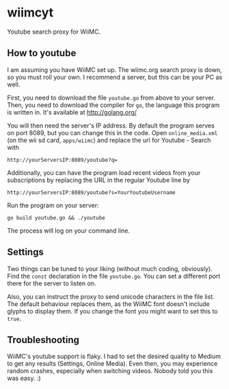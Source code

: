 wiimcyt
=======

Youtube search proxy for WiiMC.

How to youtube
--------------

I am assuming you have WiiMC set up. The wiimc.org search proxy is down, 
so you must roll your own. I recommend a server, but this can be your PC as well.

First, you need to download the file `youtube.go` from above to your server.
Then, you need to download the compiler for `go`, the language this program is
written in. It's available at http://golang.org/

You will then need the server's IP address.
By default the program serves on port 8089, but you can change this in the code.
Open `online_media.xml` (on the wii sd card, `apps/wiimc`) and replace the url 
for Youtube - Search with 

    http://yourServersIP:8089/youtube?q=

Additionally, you can have the program load recent videos from your subscriptions
by replacing the URL in the regular Youtube line by

    http://yourServersIP:8089/youtube?s=YourYoutubeUsername

Run the program on your server:

    go build youtube.go && ./youtube

The process will log on your command line.

Settings
--------

Two things can be tuned to your liking (without much coding, obviously). Find the 
`const` declaration in the file `youtube.go`. You can set a different port there for
the server to listen on.

Also, you can instruct the proxy to send unicode characters in the file list. The
default behaviour replaces them, as the WiiMC font doesn't include glyphs to display
them. If you change the font you might want to set this to `true`.

Troubleshooting
---------------

WiiMC's youtube support is flaky. I had to set the desired quality to Medium to get 
any results (Settings, Online Media). Even then, you may experience random crashes, 
especially when switching videos. Nobody told you this was easy. :)
